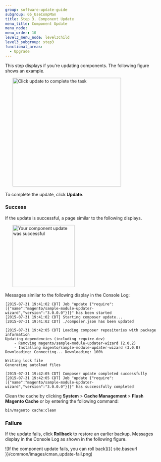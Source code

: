 ```yaml
---
group: software-update-guide
subgroup: 05_UseCompMan
title: Step 3. Component Update
menu_title: Component Update
menu_node:
menu_order: 10
level3_menu_node: level3child
level3_subgroup: step3
functional_areas:
  - Upgrade
---
```


This step displays if you're updating components. The following figure shows an example.

&nbsp;&nbsp;&nbsp;&nbsp;&nbsp;&nbsp;<img src="{{ site.baseurl }}/common/images/cman_update-step.png" width="350px" alt="Click update to complete the task">

To complete the update, click **Update**.

### Success

If the update is successful, a page similar to the following displays.

&nbsp;&nbsp;&nbsp;&nbsp;&nbsp;&nbsp;<img src="{{ site.baseurl }}/common/images/cman_update-success.png" width="200px" alt="Your component update was successful">

Messages similar to the following display in the Console Log:

	[2015-07-31 19:41:02 CDT] Job "update {"require":[{"name":"magento/sample-module-updater-wizard","version":"3.0.0.0"}]}" has been started
	[2015-07-31 19:41:02 CDT] Starting composer update...
	[2015-07-31 19:41:02 CDT] ./composer.json has been updated

	[2015-07-31 19:42:05 CDT] Loading composer repositories with package information
	Updating dependencies (including require-dev)
		- Removing magento/sample-module-updater-wizard (2.0.2)
		- Installing magento/sample-module-updater-wizard (3.0.0)
	Downloading: Connecting... Downloading: 100%

	Writing lock file
	Generating autoload files

	[2015-07-31 19:42:05 CDT] Composer update completed successfully
	[2015-07-31 19:42:05 CDT] Job "update {"require":[{"name":"magento/sample-module-updater-wizard","version":"3.0.0.0"}]}" has successfully completed


  Clean the cache by clicking **System** > **Cache Management** > **Flush Magento Cache** or by entering the following command:

  ```bash
  bin/magento cache:clean
  ```

### Failure

If the update fails, click **Rollback** to restore an earlier backup. Messages display in the Console Log as shown in the following figure.

![If the component update fails, you can roll back]({{ site.baseurl }}/common/images/cman_update-fail.png)
